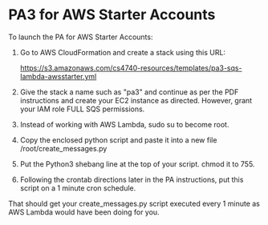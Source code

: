 # PA3 for AWS Starter Accounts

To launch the PA for AWS Starter Accounts:

1. Go to AWS CloudFormation and create a stack using this URL: 

    https://s3.amazonaws.com/cs4740-resources/templates/pa3-sqs-lambda-awsstarter.yml

2. Give the stack a name such as "pa3" and continue as per the PDF instructions and create your EC2 instance as directed. However, grant your IAM role FULL SQS permissions.
3. Instead of working with AWS Lambda, sudo su to become root.
4. Copy the enclosed python script and paste it into a new file /root/create_messages.py
5. Put the Python3 shebang line at the top of your script. chmod it to 755.
6. Following the crontab directions later in the PA instructions, put this script on a 1 minute cron schedule.

That should get your create_messages.py script executed every 1 minute as AWS Lambda would have been doing for you.
